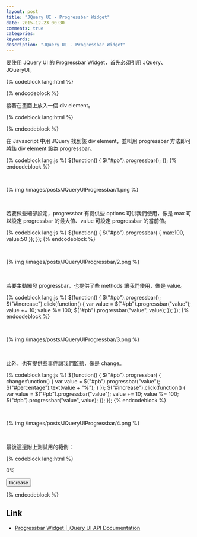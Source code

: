 ```yaml
---
layout: post
title: "JQuery UI - Progressbar Widget"
date: 2015-12-23 00:30
comments: true
categories: 
keywords: 
description: "JQuery UI - Progressbar Widget"
---
```


要使用 JQuery UI 的 Progressbar Widget，首先必須引用 JQuery、JQueryUI。  

<!-- More -->

{% codeblock lang:html %}
<link rel="stylesheet" href="http://apps.bdimg.com/libs/jqueryui/1.10.4/css/jquery-ui.min.css">
<script src="http://apps.bdimg.com/libs/jquery/1.10.2/jquery.min.js"></script>
<script src="http://apps.bdimg.com/libs/jqueryui/1.10.4/jquery-ui.min.js"></script>
<link rel="stylesheet" href="jqueryui/style.css">
{% endcodeblock %}

<br/>


接著在畫面上放入一個 div element。   

{% codeblock lang:html %}
<div id="pb">
</div>
{% endcodeblock %}

<br/>


在 Javascript 中用 JQuery 找到該 div element，並叫用 progressbar 方法即可將該 div element 設為 progressbar。  

{% codeblock lang:js %}
  $(function() {
    $("#pb").progressbar();
  });
{% endcodeblock %}

<br/>


{% img /images/posts/JQueryUIProgressbar/1.png %}

<br/>


若要做些細部設定，progressbar 有提供些 options 可供我們使用，像是 max 可以設定 progressbar 的最大值、value 可設定 progressbar 的當前值。  

{% codeblock lang:js %}
  $(function() {
    $("#pb").progressbar(
    {
    	max:100,
        value:50
    });
  });
{% endcodeblock %}

<br/>


{% img /images/posts/JQueryUIProgressbar/2.png %}

<br/>


若要主動觸發 progressbar，也提供了些 methods 讓我們使用，像是 value。 

{% codeblock lang:js %}
  $(function() {
    $("#pb").progressbar();
    $("#increase").click(function()
    {
    	var value = $("#pb").progressbar("value");
        value += 10;
        value %= 100;
        $("#pb").progressbar("value", value);
    });
  });
{% endcodeblock %}

<br/>


{% img /images/posts/JQueryUIProgressbar/3.png %}

<br/>


此外，也有提供些事件讓我們監聽，像是 change。  

{% codeblock lang:js %}
  $(function() {
    $("#pb").progressbar(
    {
        change:function()
        {
            var value = $("#pb").progressbar("value");
        	$("#percentage").text(value + "%");
        }
    });
    $("#increase").click(function()
    {
    	var value = $("#pb").progressbar("value");
        value += 10;
        value %= 100;
        $("#pb").progressbar("value", value);
    });
  });
{% endcodeblock %}

<br/>


{% img /images/posts/JQueryUIProgressbar/4.png %}

<br/>


最後這邊附上測試用的範例： 

{% codeblock lang:html %}
<!doctype html>
<html lang="en">
<head>
  <link rel="stylesheet" href="http://apps.bdimg.com/libs/jqueryui/1.10.4/css/jquery-ui.min.css">
  <script src="http://apps.bdimg.com/libs/jquery/1.10.2/jquery.min.js"></script>
  <script src="http://apps.bdimg.com/libs/jqueryui/1.10.4/jquery-ui.min.js"></script>
  <link rel="stylesheet" href="jqueryui/style.css">
  <script>
  $(function() {
    $("#pb").progressbar(
    {
    	max:100,
        value:0,
        change:function()
        {
            var value = $("#pb").progressbar("value");
        	$("#percentage").text(value + "%");
        }
    });
    $("#increase").click(function()
    {
    	var value = $("#pb").progressbar("value");
        value += 10;
        value %= 100;
        $("#pb").progressbar("value", value);
    });
  });
  </script>
</head>
<body>
 
<div id="percentage">0%</div>
<div id="pb">
</div>

<button id="increase">Increase</button>
 
</body>
</html>		
{% endcodeblock %}

<br/>


Link
----
* [Progressbar Widget | jQuery UI API Documentation](http://api.jqueryui.com/progressbar/#method-value)
